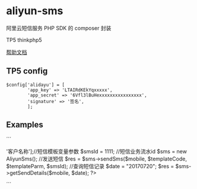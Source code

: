 # aliyun-sms

阿里云短信服务 PHP SDK 的 composer 封装

TP5 thinkphp5

[帮助文档](https://help.aliyun.com/document_detail/55451.html?spm=5176.sms-account.109.2.56907c16xG4lWM)


## TP5 config

```
$config['alidayu'] = [
        'app_key' => 'LTAIRdKEkYqxxxxx',
        'app_secret' => '6Vfl3lBuHexxxxxxxxxxxxxxxx',
        'signature' => '签名',
        ];
```

## Examples

´´´
<?php
use hegzh\AliyunSms\AliyunSms;


$mobile = "13800138000"; //国内手机号码
$templateCode = "SMS_75990000"; //短信模板 阿里云上申请
$templateParm = ['customer' => '客户名称'];//短信模板变量参数
$smsId = 1111; //短信业务流水id

$sms = new AliyunSms();
//发送短信
$res = $sms->sendSms($mobile, $templateCode, $templateParm, $smsId);


//查询短信记录
$date = "20170720";
$res = $sms->getSendDetails($mobile, $date);
?>

´´´
